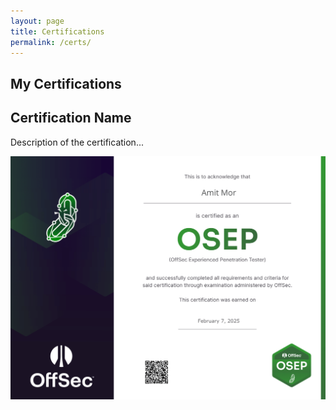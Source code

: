 ```yaml
---
layout: page
title: Certifications
permalink: /certs/
---
```


## My Certifications

<div class="cert-card-link">
  <div class="cert-card">
    <div class="cert-card-content">
      <div class="cert-card-text">
        <h2>Certification Name</h2>
        <p>Description of the certification...</p>
      </div>
      <div class="cert-card-image">
        <img src="/assets/img/amit-OSEP.png" alt="Certification Image">
      </div>
    </div>
  </div>
</div>

<!-- Repeat the above structure for more certifications -->
